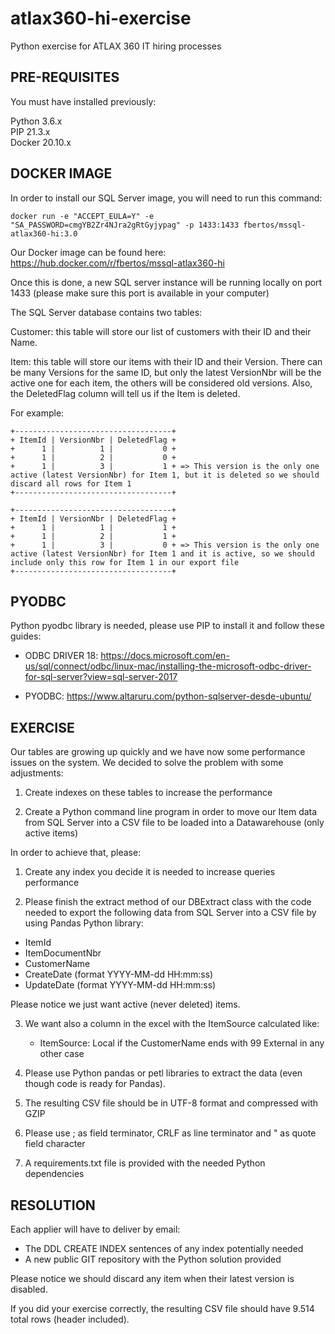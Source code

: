 # atlax360-hi-exercise

Python exercise for ATLAX 360 IT hiring processes


PRE-REQUISITES
--------------

You must have installed previously:

Python 3.6.x
<br>
PIP 21.3.x
<br>
Docker 20.10.x




DOCKER IMAGE
------------

In order to install our SQL Server image, you will need to run this command:

```
docker run -e "ACCEPT_EULA=Y" -e "SA_PASSWORD=cmgYB2Zr4NJra2gRtGyjypag" -p 1433:1433 fbertos/mssql-atlax360-hi:3.0
```

Our Docker image can be found here:
https://hub.docker.com/r/fbertos/mssql-atlax360-hi

Once this is done, a new SQL server instance will be running locally on port 1433 (please make sure this port is available in your computer)


The SQL Server database contains two tables:

Customer: this table will store our list of customers with their ID and their Name.

Item: this table will store our items with their ID and their Version. There can be many Versions for the same ID, but only the latest VersionNbr will be the active one for each item, the others will be considered old versions.
Also, the DeletedFlag column will tell us if the Item is deleted.
      
For example:
```
+-----------------------------------+
+ ItemId | VersionNbr | DeletedFlag +
+      1 |          1 |           0 +
+      1 |          2 |           0 + 
+      1 |          3 |           1 + => This version is the only one active (latest VersionNbr) for Item 1, but it is deleted so we should discard all rows for Item 1
+-----------------------------------+
```

```
+-----------------------------------+
+ ItemId | VersionNbr | DeletedFlag +
+      1 |          1 |           1 +
+      1 |          2 |           1 + 
+      1 |          3 |           0 + => This version is the only one active (latest VersionNbr) for Item 1 and it is active, so we should include only this row for Item 1 in our export file
+-----------------------------------+
```



PYODBC
------

Python pyodbc library is needed, please use PIP to install it and follow these guides:

- ODBC DRIVER 18: https://docs.microsoft.com/en-us/sql/connect/odbc/linux-mac/installing-the-microsoft-odbc-driver-for-sql-server?view=sql-server-2017

- PYODBC: https://www.altaruru.com/python-sqlserver-desde-ubuntu/



EXERCISE
--------

Our tables are growing up quickly and we have now some performance issues on the system. We decided to solve the problem with some adjustments:

1. Create indexes on these tables to increase the performance

2. Create a Python command line program in order to move our Item data from SQL Server into a CSV file to be loaded into a Datawarehouse (only active items)


In order to achieve that, please:

1. Create any index you decide it is needed to increase queries performance

2. Please finish the extract method of our DBExtract class with the code needed to export the following data from SQL Server into a CSV file by using Pandas Python library:
  - ItemId
  - ItemDocumentNbr
  - CustomerName
  - CreateDate (format YYYY-MM-dd HH:mm:ss)
  - UpdateDate (format YYYY-MM-dd HH:mm:ss)

Please notice we just want active (never deleted) items. 

3. We want also a column in the excel with the ItemSource calculated like:
   - ItemSource: Local if the CustomerName ends with 99
                 External in any other case

4. Please use Python pandas or petl libraries to extract the data (even though code is ready for Pandas).

5. The resulting CSV file should be in UTF-8 format and compressed with GZIP

6. Please use ; as field terminator, CRLF as line terminator and " as quote field character

7. A requirements.txt file is provided with the needed Python dependencies


RESOLUTION
----------

Each applier will have to deliver by email:
  - The DDL CREATE INDEX sentences of any index potentially needed
  - A new public GIT repository with the Python solution provided

Please notice we should discard any item when their latest version is disabled.

If you did your exercise correctly, the resulting CSV file should have 9.514 total rows (header included).



